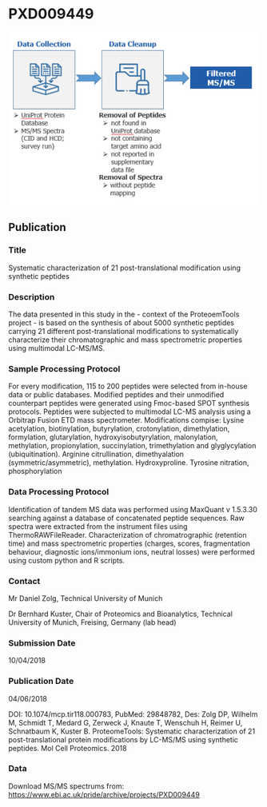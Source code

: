 # PXD009449

![alt text](https://github.com/shahrukh27/PXD009449/blob/main/data_preprocessing.PNG?raw=true)

## Publication


### Title

Systematic characterization of 21 post-translational modification using synthetic peptides

### Description

The data presented in this study in the - context of the ProteoemTools project - is based on the synthesis of about 5000 synthetic peptides carrying 21 different post-translational modifications to systematically characterize their chromatographic and mass spectrometric properties using multimodal LC-MS/MS.

### Sample Processing Protocol

For every modification, 115 to 200 peptides were selected from in-house data or public databases. Modified peptides and their unmodified counterpart peptides were generated using Fmoc-based SPOT synthesis protocols. Peptides were subjected to multimodal LC-MS analysis using a Orbitrap Fusion ETD mass spectrometer. Modifications compise: Lysine acetylation, biotinylation, butyrylation, crotonylation, dimethylation, formylation, glutarylation, hydroxyisobutyrylation, malonylation, methylation, propionylation, succinylation, trimethylation and glyglycylation (ubiquitination). Arginine citrullination, dimethyalation (symmetric/asymmetric), methylation. Hydroxyproline. Tyrosine nitration, phosphorylation

### Data Processing Protocol

Identification of tandem MS data was performed using MaxQuant v 1.5.3.30 searching against a database of concatenated peptide sequences. Raw spectra were extracted from the instrument files using ThermoRAWFileReader. Characterization of chromatrographic (retention time) and mass spectrometric properties (charges, scores, fragmentation behaviour, diagnostic ions/immonium ions, neutral losses) were performed using custom python and R scripts.

### Contact

Mr Daniel Zolg, Technical University of Munich

Dr Bernhard Kuster, Chair of Proteomics and Bioanalytics, Technical University of Munich, Freising, Germany (lab head)

### Submission Date

10/04/2018

### Publication Date

04/06/2018

DOI: 10.1074/mcp.tir118.000783, PubMed: 29848782, Des: Zolg DP, Wilhelm M, Schmidt T, Medard G, Zerweck J, Knaute T, Wenschuh H, Reimer U, Schnatbaum K, Kuster B. ProteomeTools: Systematic characterization of 21 post-translational protein modifications by LC-MS/MS using synthetic peptides. Mol Cell Proteomics. 2018

### Data 

Download MS/MS spectrums from: https://www.ebi.ac.uk/pride/archive/projects/PXD009449 
